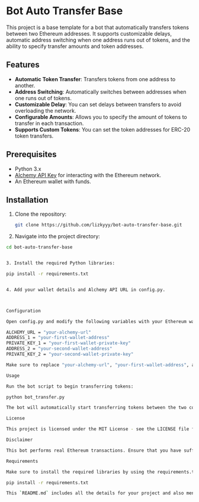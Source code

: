 # Bot Auto Transfer Base

This project is a base template for a bot that automatically transfers tokens between two Ethereum addresses. It supports customizable delays, automatic address switching when one address runs out of tokens, and the ability to specify transfer amounts and token addresses.

## Features

- **Automatic Token Transfer**: Transfers tokens from one address to another.
- **Address Switching**: Automatically switches between addresses when one runs out of tokens.
- **Customizable Delay**: You can set delays between transfers to avoid overloading the network.
- **Configurable Amounts**: Allows you to specify the amount of tokens to transfer in each transaction.
- **Supports Custom Tokens**: You can set the token addresses for ERC-20 token transfers.

## Prerequisites

- Python 3.x
- [Alchemy API Key](https://www.alchemy.com) for interacting with the Ethereum network.
- An Ethereum wallet with funds.

## Installation

1. Clone the repository:
   ```bash
   git clone https://github.com/lizkyyy/bot-auto-transfer-base.git

2. Navigate into the project directory:
```bash
cd bot-auto-transfer-base


3. Install the required Python libraries:

pip install -r requirements.txt


4. Add your wallet details and Alchemy API URL in config.py.



Configuration

Open config.py and modify the following variables with your Ethereum wallet addresses and private keys, as well as your Alchemy API URL:

ALCHEMY_URL = "your-alchemy-url"
ADDRESS_1 = "your-first-wallet-address"
PRIVATE_KEY_1 = "your-first-wallet-private-key"
ADDRESS_2 = "your-second-wallet-address"
PRIVATE_KEY_2 = "your-second-wallet-private-key"

Make sure to replace "your-alchemy-url", "your-first-wallet-address", and the corresponding private keys with the correct values.

Usage

Run the bot script to begin transferring tokens:

python bot_transfer.py

The bot will automatically start transferring tokens between the two configured addresses, with custom delays and transfer amounts.

License

This project is licensed under the MIT License - see the LICENSE file for details.

Disclaimer

This bot performs real Ethereum transactions. Ensure that you have sufficient funds in your wallet to cover transaction fees, and use it responsibly to avoid any unintended transfers or loss of funds.

Requirements

Make sure to install the required libraries by using the requirements.txt file. Run the following command in the project directory:

pip install -r requirements.txt

This `README.md` includes all the details for your project and also mentions the installation of dependencies through `requirements.txt`.

